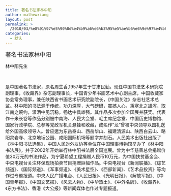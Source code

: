 ```yaml
---
title: 著名书法家林中阳
author: mathewxiang
layout: post
permalink: >
  /2010/03/%e8%91%97%e5%90%8d%e4%b9%a6%e6%b3%95%e5%ae%b6%e6%9e%97%e4%b8%ad%e9%98%b3/
categories:
  - 默认
---
```

<font size="4">著名书法家林中阳</font>

林中阳先生

 

是中国著名书法家，原名周生香,1957年生于甘肃民勤。现任中国书法艺术研究院副理事，《收藏界》杂志副理事长，中国青少年书画艺术中心副主席，中国收藏家协会常务理事，兼任陕西省书画艺术研究院副院长，《中国关注》杂志社艺术总监。林中阳的书法源于传统，功力深厚，大气磅礴，震撼人心，秉塞北之雄浑，取江南之婉约，潇洒中见沉稳，畅达中具雄强。其作品多次参加全国展并获奖。代表作十米长卷等作品分别被中南海、人民大会堂、毛主席纪念堂、中国历史博物馆、国家行政学院、总参等党政军机关悬挂和收藏，成名作”龙”曾被中央领导以国礼送给外国高级领导人。曾应邀为东岳泰山、西岳华山、福建清源山、陕西白云山、略阳灵岩寺、北京地坛公园、咸阳国际机场等题字并刻石。人民美术出版社出版了《林中阳书法选集》，中国人民对外友协等单位在中国理事博物馆举办了《林中阳书法展》，并于2002年开始举行林中阳书法展全国巡展。曾为中华慈善总会捐赠价值30万元的书法作品，为宁夏希望工程捐赠人民币10万元，为中国扶贫基金会、中央电视台关注环保现场拍卖节目捐赠巨幅作品。中央电视台《新闻联播》、《综艺频道》、《国际频道》、《军事频道》、《美术星空》、《西部新闻》、《艺术品投资》等均作过专题报道。中央人民广播电台、《人民日报》、《光明日报》、《解放军报》、《中国青年报》、《中国文艺报》、《风云人物》、《中华热土》、《中外名牌》、《收藏界》、《东方书法》、香港《大公报》等新闻媒体也作过专题报道。

 

 